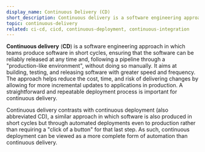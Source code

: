 ```yaml
---
display_name: Continuous Delivery (CD)
short_description: Continuous delivery is a software engineering approach in which teams produce software in short cycles without doing so manually.
topic: continuous-delivery
related: ci-cd, cicd, continuous-deployment, continuous-integration 
---
```

**Continuous delivery** (**CD**) is a software engineering approach in which teams produce software in short cycles, ensuring that the software can be reliably released at any time and, following a pipeline through a "production-like environment", without doing so manually. It aims at building, testing, and releasing software with greater speed and frequency. The approach helps reduce the cost, time, and risk of delivering changes by allowing for more incremental updates to applications in production. A straightforward and repeatable deployment process is important for continuous delivery.

Continuous delivery contrasts with continuous deployment (also abbreviated CD), a similar approach in which software is also produced in short cycles but through automated deployments even to production rather than requiring a "click of a button" for that last step. As such, continuous deployment can be viewed as a more complete form of automation than continuous delivery.
